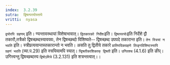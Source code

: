 ```yaml
---
index:  3.2.39
sutra:  द्विषत्परयोस्तापे
vritti:  nyasa
---
```


`द्वयोरपि ग्रहणम्` इति। ण्यन्तावस्थायां विशेषाभावात्। `द्वितकारको निर्देशः`इति। `द्विषत्परयोः`इति निर्देशे द्वौ तकारौ,तत्रैको द्विषच्छब्दस्यावयवः, तेन द्विषच्छब्दो विशिष्यते-- द्विषच्छब्द उपपदे तकारान्त इति। `तेन स्त्रियां न भवति` इति। स्त्रीप्रत्ययान्तस्तकारान्तो न भवति। असति तु द्वितीये तकारे `प्रातिपदिकग्रहणे लिङ्गविशिष्टस्यापि ग्रहणं भवति` (व्या.प.29) इति स्त्रयियामपि स्यात्। `प्द्विषतीकाशिकाफ् द्विषती` इति। `उगितश्च` (4.1.6) इति ङीप्। उगित्त्वन्तु द्विषच्छब्दस्य `द्विषोऽमित्रे` (3.2.131) इति शत्रन्तत्वात्।।

